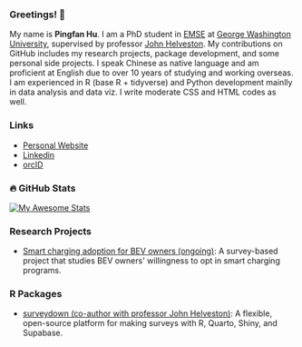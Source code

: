 ### Greetings! 👋

My name is **Pingfan Hu**. I am  a PhD student in [EMSE](https://emse.engineering.gwu.edu/) at [George Washington University](https://www.gwu.edu/), supervised by professor [John Helveston](https://www.jhelvy.com). My contributions on GitHub includes my research projects, package development, and some personal side projects. I speak Chinese as native language and am proficient at English due to over 10 years of studying and working overseas. I am experienced in R (base R + tidyverse) and Python development mainlly in data analysis and data viz. I write moderate CSS and HTML codes as well.

### Links

- [Personal Website](https://pingfanhu.com)
- [Linkedin](https://www.linkedin.com/in/pingfan)
- [orcID](https://orcid.org/0009-0001-4877-4844)

### :fire: GitHub Stats

[![My Awesome Stats](https://awesome-github-stats.azurewebsites.net/user-stats/pingfan-hu?cardType=github&theme=vue-dark&preferLogin=false)](https://git.io/awesome-stats-card)

### Research Projects

- [Smart charging adoption for BEV owners (ongoing)](https://sc.pingfanhu.com): A survey-based project that studies BEV owners' willingness to opt in smart charging programs.

### R Packages

- [surveydown (co-author with professor John Helveston)](https://surveydown.org): A flexible, open-source platform for making surveys with R, Quarto, Shiny, and Supabase.

